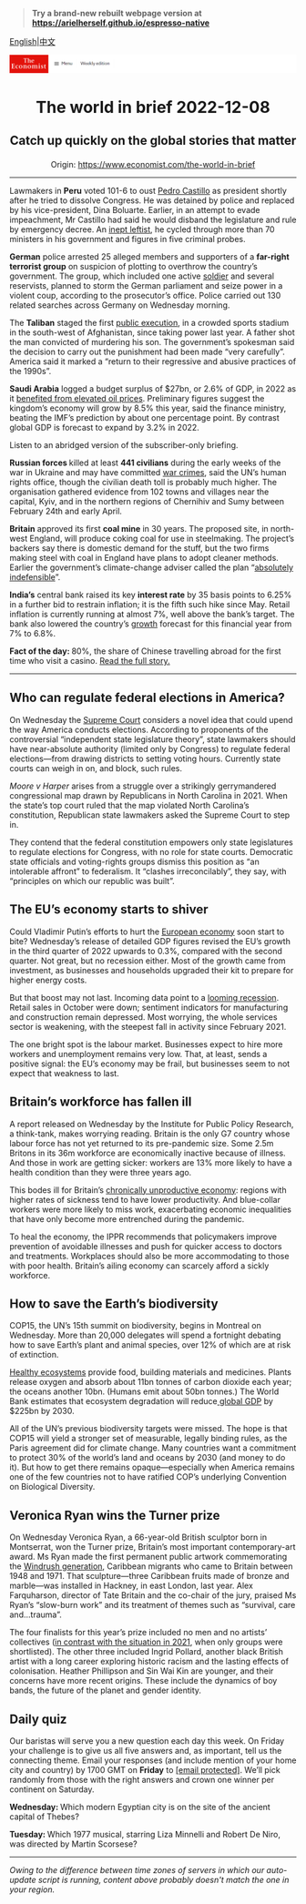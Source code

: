 > **Try a brand-new rebuilt webpage version at https://arielherself.github.io/espresso-native**

[English](https://github.com/arielherself/espresso/blob/main/README.md)|[中文](https://github-com.translate.goog/arielherself/espresso/blob/main/README.md?_x_tr_sl=en&_x_tr_tl=zh-CN&_x_tr_hl=zh-CN&_x_tr_pto=wapp)



![The Economist](menubar.png)

# <p align="center">The world in brief 2022-12-08</p>

## <p align="center">Catch up quickly on the global stories that matter</p>

<p align="center">Origin: <a href="https://www.economist.com/the-world-in-brief">https://www.economist.com/the-world-in-brief</a><hr>

Lawmakers in <strong>Peru</strong> voted 101-6 to oust [Pedro Castillo](https://www.economist.com/the-americas/2022/09/29/peru-has-an-incompetent-president-and-a-discredited-congress) as president shortly after he tried to dissolve Congress. He was detained by police and replaced by his vice-president, Dina Boluarte. Earlier, in an attempt to evade impeachment, Mr Castillo had said he would disband the legislature and rule by emergency decree. An [inept leftist](https://www.economist.com/the-americas/2022/07/28/peru-is-becoming-ever-more-volatile-under-pedro-castillo), he cycled through more than 70 ministers in his government and figures in five criminal probes.

<strong>German</strong> police arrested 25 alleged members and supporters of a <strong>far-right terrorist group</strong> on suspicion of plotting to overthrow the country’s government. The group, which included one active [soldier](https://www.economist.com/1843/2022/10/21/how-right-wing-extremists-infiltrated-germanys-armed-forces) and several reservists, planned to storm the German parliament and seize power in a violent coup, according to the prosecutor’s office. Police carried out 130 related searches across Germany on Wednesday morning.

The <strong>Taliban</strong> staged the first [public execution](https://www.economist.com/graphic-detail/2022/12/05/life-under-the-taliban-has-hit-rock-bottom), in a crowded sports stadium in the south-west of Afghanistan, since taking power last year. A father shot the man convicted of murdering his son. The government’s spokesman said the decision to carry out the punishment had been made “very carefully”. America said it marked a “return to their regressive and abusive practices of the 1990s”.

<strong>Saudi Arabia</strong> logged a budget surplus of $27bn, or 2.6% of GDP, in 2022 as it [benefited from elevated oil prices](https://www.economist.com/interactive/briefing/2022/09/24/war-in-ukraine-has-reshaped-worlds-fuel-markets). Preliminary figures suggest the kingdom’s economy will grow by 8.5% this year, said the finance ministry, beating the IMF’s prediction by about one percentage point. By contrast global GDP is forecast to expand by 3.2% in 2022.

Listen to an abridged version of the subscriber-only briefing.

<strong>Russian forces </strong>killed at least <strong>441 civilians</strong> during the early weeks of the war in Ukraine and may have committed [war crimes](https://www.economist.com/international/2022/04/04/how-if-at-all-might-russia-be-punished-for-its-war-crimes-in-ukraine), said the UN’s human rights office, though the civilian death toll is probably much higher. The organisation gathered evidence from 102 towns and villages near the capital, Kyiv, and in the northern regions of Chernihiv and Sumy between February 24th and early April.

<strong>Britain</strong> approved its first <strong>coal mine</strong> in 30 years. The proposed site, in north-west England, will produce coking coal for use in steelmaking. The project’s backers say there is domestic demand for the stuff, but the two firms making steel with coal in England have plans to adopt cleaner methods. Earlier the government’s climate-change adviser called the plan “[absolutely indefensible](https://www.economist.com/britain/2021/02/15/how-britain-decarbonised-faster-than-any-other-rich-country)”.

<strong>India’s</strong> central bank raised its key <strong>interest rate</strong> by 35 basis points to 6.25% in a further bid to restrain inflation; it is the fifth such hike since May. Retail inflation is currently running at almost 7%, well above the bank’s target. The bank also lowered the country’s [growth](https://www.economist.com/briefing/2022/05/14/india-is-likely-to-be-the-worlds-fastest-growing-big-economy-this-year) forecast for this financial year from 7% to 6.8%.

<strong>Fact of the day: </strong>80%, the share of Chinese travelling abroad for the first time who visit a casino. [Read the full story. ](https://www.economist.com/asia/2022/12/05/chinas-ban-on-gambling-is-a-cash-gift-to-the-rest-of-asia)

----------

## Who can regulate federal elections in America?

On Wednesday the [Supreme Court](https://www.economist.com/united-states/2022/09/29/what-to-expect-from-the-new-scotus-term) considers a novel idea that could upend the way America conducts elections. According to proponents of the controversial “independent state legislature theory”, state lawmakers should have near-absolute authority (limited only by Congress) to regulate federal elections—from drawing districts to setting voting hours. Currently state courts can weigh in on, and block, such rules.

<em>Moore v Harper </em>arises from a struggle over a strikingly gerrymandered congressional map drawn by Republicans in North Carolina in 2021. When the state’s top court ruled that the map violated North Carolina’s constitution, Republican state lawmakers asked the Supreme Court to step in. 

They contend that the federal constitution empowers only state legislatures to regulate elections for Congress, with no role for state courts. Democratic state officials and voting-rights groups dismiss this position as “an intolerable affront” to federalism. It “clashes irreconcilably”, they say, with “principles on which our republic was built”.

## The EU’s economy starts to shiver

Could Vladimir Putin’s efforts to hurt the [European economy](https://www.economist.com/leaders/2022/11/24/europe-faces-an-enduring-crisis-of-energy-and-geopolitics) soon start to bite? Wednesday’s release of detailed GDP figures revised the EU’s growth in the third quarter of 2022 upwards to 0.3%, compared with the second quarter. Not great, but no recession either. Most of the growth came from investment, as businesses and households upgraded their kit to prepare for higher energy costs.

But that boost may not last. Incoming data point to a [looming recession](https://www.economist.com/finance-and-economics/2022/10/11/as-europe-falls-into-recession-russia-climbs-out). Retail sales in October were down; sentiment indicators for manufacturing and construction remain depressed. Most worrying, the whole services sector is weakening, with the steepest fall in activity since February 2021.

The one bright spot is the labour market. Businesses expect to hire more workers and unemployment remains very low. That, at least, sends a positive signal: the EU’s economy may be frail, but businesses seem to not expect that weakness to last.

## Britain’s workforce has fallen ill

A report released on Wednesday by the Institute for Public Policy Research, a think-tank, makes worrying reading. Britain is the only G7 country whose labour force has not yet returned to its pre-pandemic size. Some 2.5m Britons in its 36m workforce are economically inactive because of illness. And those in work are getting sicker: workers are 13% more likely to have a health condition than they were three years ago.

This bodes ill for Britain’s [chronically unproductive economy](https://www.economist.com/britain/2022/06/09/britains-productivity-problem-is-long-standing-and-getting-worse): regions with higher rates of sickness tend to have lower productivity. And blue-collar workers were more likely to miss work, exacerbating economic inequalities that have only become more entrenched during the pandemic.

To heal the economy, the IPPR recommends that policymakers improve prevention of avoidable illnesses and push for quicker access to doctors and treatments. Workplaces should also be more accommodating to those with poor health. Britain’s ailing economy can scarcely afford a sickly workforce.

## How to save the Earth’s biodiversity

COP15, the UN’s 15th summit on biodiversity, begins in Montreal on Wednesday. More than 20,000 delegates will spend a fortnight debating how to save Earth’s plant and animal species, over 12% of which are at risk of extinction.

[Healthy ecosystems](https://www.economist.com/technology-quarterly/2021/06/15/loss-of-biodiversity-poses-as-great-a-risk-to-humanity-as-climate-change) provide food, building materials and medicines. Plants release oxygen and absorb about 11bn tonnes of carbon dioxide each year; the oceans another 10bn. (Humans emit about 50bn tonnes.) The World Bank estimates that ecosystem degradation will reduce[ global GDP](https://www.economist.com/finance-and-economics/2021/02/06/how-should-economists-think-about-biodiversity) by $225bn by 2030.

All of the UN’s previous biodiversity targets were missed. The hope is that COP15 will yield a stronger set of measurable, legally binding rules, as the Paris agreement did for climate change. Many countries want a commitment to protect 30% of the world’s land and oceans by 2030 (and money to do it). But how to get there remains opaque—especially when America remains one of the few countries not to have ratified COP’s underlying Convention on Biological Diversity.

## Veronica Ryan wins the Turner prize

On Wednesday Veronica Ryan, a 66-year-old British sculptor born in Montserrat, won the Turner prize, Britain’s most important contemporary-art award. Ms Ryan made the first permanent public artwork commemorating the [Windrush generation](https://www.economist.com/britain/2018/04/18/the-national-shame-of-britains-treatment-of-windrush-migrants), Caribbean migrants who came to Britain between 1948 and 1971. That sculpture—three Caribbean fruits made of bronze and marble—was installed in Hackney, in east London, last year. Alex Farquharson, director of Tate Britain and the co-chair of the jury, praised Ms Ryan’s “slow-burn work” and its treatment of themes such as “survival, care and…trauma”. 

The four finalists for this year’s prize included no men and no artists’ collectives ([in contrast with the situation in 2021](https://www.economist.com/culture/2021/12/02/array-collective-a-group-from-belfast-wins-the-turner-prize), when only groups were shortlisted). The other three included Ingrid Pollard, another black British artist with a long career exploring historic racism and the lasting effects of colonisation. Heather Phillipson and Sin Wai Kin are younger, and their concerns have more recent origins. These include the dynamics of boy bands, the future of the planet and gender identity.

## Daily quiz

Our baristas will serve you a new question each day this week. On Friday your challenge is to give us all five answers and, as important, tell us the connecting theme. Email your responses (and include mention of your home city and country) by 1700 GMT on <strong>Friday</strong> to [<span class="__cf_email__" data-cfemail="1c4d697566596f6c6e796f6f735c797f73727371756f68327f7371">[email&#160;protected]</span>](https://mail.google.com/mail/?view=cm&amp;fs=1&amp;tf=1&amp;to=QuizEspresso@economist.com). We’ll pick randomly from those with the right answers and crown one winner per continent on Saturday.

<strong>Wednesday: </strong>Which modern Egyptian city is on the site of the ancient capital of Thebes?

<strong>Tuesday: </strong>Which 1977 musical, starring Liza Minnelli and Robert De Niro, was directed by Martin Scorsese?

----------

*Owing to the difference between time zones of servers in which our auto-update script is running, content above probably doesn't match the one in your region.*
